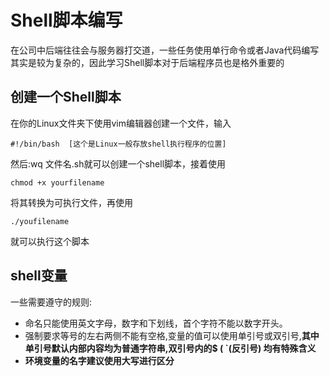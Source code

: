 # Shell脚本编写

在公司中后端往往会与服务器打交道，一些任务使用单行命令或者Java代码编写其实是较为复杂的，因此学习Shell脚本对于后端程序员也是格外重要的

## 创建一个Shell脚本

在你的Linux文件夹下使用vim编辑器创建一个文件，输入

```shell
#!/bin/bash  [这个是Linux一般存放shell执行程序的位置]
```

然后:wq 文件名.sh就可以创建一个shell脚本，接着使用

```shell
chmod +x yourfilename
```

将其转换为可执行文件，再使用

```shell
./youfilename
```

就可以执行这个脚本

## shell变量

一些需要遵守的规则:

- 命名只能使用英文字母，数字和下划线，首个字符不能以数字开头。
- 强制要求等号的左右两侧不能有空格,变量的值可以使用单引号或双引号,**其中单引号默认内部内容均为普通字符串,双引号内的$ ( \`(反引号) 均有特殊含义**
- **环境变量的名字建议使用大写进行区分**



